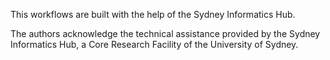 This workflows are built with the help of the Sydney Informatics Hub.

The authors acknowledge the technical assistance provided by the Sydney Informatics Hub, a Core Research Facility of the University of Sydney.
